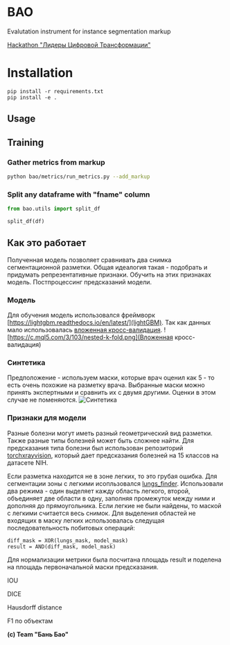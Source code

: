 # BAO

Evalutation instrument for instance segmentation markup

[Hackathon "Лидеры Цифровой Трансформации"](https://lk.hack2020.innoagency.ru/)

# Installation

```
pip install -r requirements.txt
pip install -e .
```

## Usage

## Training

### Gather metrics from markup

```bash
python bao/metrics/run_metrics.py --add_markup
```

### Split any dataframe with "fname" column

```python
from bao.utils import split_df

split_df(df)
```

## Как это работает
Полученная модель позволяет сравнивать два снимка сегментационной разметки. 
Общая идеалогия такая - подобрать и придумать репрезентативные признаки.
Обучить на этих признаках модель. Постпроцессинг предсказаний модели.

### Модель
Для обучения модель использовался фреймворк [https://lightgbm.readthedocs.io/en/latest/](lightGBM).
Так как данных мало использовалась [вложенная кросс-валидация](https://scikit-learn.org/stable/auto_examples/model_selection/plot_nested_cross_validation_iris.html).
![https://c.mql5.com/3/103/nested-k-fold.png](Вложенная кросс-валидация)

### Синтетика
Предположение - используем маски, которые врач оценил как 5 - то есть очень похожие на разметку врача.
Выбранные маски можно принять экспертными и сравнить их с двумя другими. 
Оценки в этом случае не поменяются.
![Синтетика](https://i.ibb.co/jDHnVsD/Untitled-Diagram.png)

### Признаки для модели
Разные болезни могут иметь разный геометрический вид разметки. Также разные типы болезней может быть сложнее найти. Для предсказания типа болезни был использован репозиторий [torchxrayvision](https://github.com/mlmed/torchxrayvision), который дает предсказания болезней на 15 классов на датасете NIH.

Если разметка находится не в зоне легких, то это грубая ошибка. Для сегментации зоны с легкими исопльзовался [lungs_finder](https://github.com/dirtmaxim/lungs-finder/tree/master/lungs_finder). Использовали два режима - один выделяет кажду область легкого, второй, объединяет две области в одну, заполняя промежуток между ними и дополняя до прямоугольника. 
Если легкие не были найдены, то маской с легкими считается весь снимок.
Для выделения областей не входящих в маску легких использовалась следущая последовательность побитовых операций:
```
diff_mask = XOR(lungs_mask, model_mask)
result = AND(diff_mask, model_mask)
```
Для нормализации метрики была посчитана площадь result и поделена на площадь первоначальной маски предсказания.

IOU

DICE

Hausdorff distance

F1 по объектам

**(c) Team "Бань Бао"**
